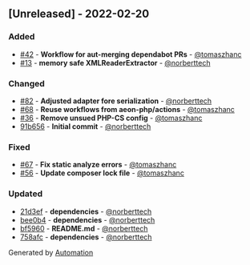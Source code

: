 ## [Unreleased] - 2022-02-20

### Added
- [#42](https://github.com/flow-php/etl-adapter-xml/pull/42) - **Workflow for aut-merging dependabot PRs** - [@tomaszhanc](https://github.com/tomaszhanc)
- [#13](https://github.com/flow-php/etl-adapter-xml/pull/13) - **memory safe XMLReaderExtractor** - [@norberttech](https://github.com/norberttech)

### Changed
- [#82](https://github.com/flow-php/etl-adapter-xml/pull/82) - **Adjusted adapter fore serialization** - [@norberttech](https://github.com/norberttech)
- [#68](https://github.com/flow-php/etl-adapter-xml/pull/68) - **Reuse workflows from aeon-php/actions** - [@tomaszhanc](https://github.com/tomaszhanc)
- [#36](https://github.com/flow-php/etl-adapter-xml/pull/36) - **Remove unsued PHP-CS config** - [@tomaszhanc](https://github.com/tomaszhanc)
- [91b656](https://github.com/flow-php/etl-adapter-xml/commit/91b6565354a85c109a77c9e3d0b5c8942ff7f604) - **Initial commit** - [@norberttech](https://github.com/norberttech)

### Fixed
- [#67](https://github.com/flow-php/etl-adapter-xml/pull/67) - **Fix static analyze errors** - [@tomaszhanc](https://github.com/tomaszhanc)
- [#56](https://github.com/flow-php/etl-adapter-xml/pull/56) - **Update composer lock file** - [@tomaszhanc](https://github.com/tomaszhanc)

### Updated
- [21d3ef](https://github.com/flow-php/etl-adapter-xml/commit/21d3efe358bbd90c47ba8dda18cdf4c4e12ec873) - **dependencies** - [@norberttech](https://github.com/norberttech)
- [bee0b4](https://github.com/flow-php/etl-adapter-xml/commit/bee0b4f940cb47edb9ef8ac53d6662bd7d6c38e6) - **dependencies** - [@norberttech](https://github.com/norberttech)
- [bf5960](https://github.com/flow-php/etl-adapter-xml/commit/bf5960b7665f910d7c723a138b40883caa265f15) - **README.md** - [@norberttech](https://github.com/norberttech)
- [758afc](https://github.com/flow-php/etl-adapter-xml/commit/758afc937b64861a36af0aff3d86a0aa7450ad3a) - **dependencies** - [@norberttech](https://github.com/norberttech)

Generated by [Automation](https://github.com/aeon-php/automation)